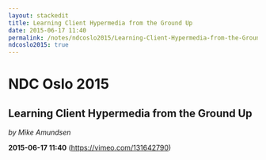 ```yaml
---
layout: stackedit
title: Learning Client Hypermedia from the Ground Up
date: 2015-06-17 11:40
permalink: /notes/ndcoslo2015/Learning-Client-Hypermedia-from-the-Ground-Up.html
ndcoslo2015: true
---
```


# NDC Oslo 2015

## Learning Client Hypermedia from the Ground Up
*by Mike Amundsen*

**2015-06-17 11:40** (https://vimeo.com/131642790)
